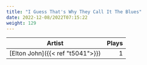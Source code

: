 ```yaml
---
title: "I Guess That's Why They Call It The Blues"
date: 2022-12-08/2022T07:15:22
weight: 129
---
```




 Artist | Plays 
----- | -----:
[Elton John]({{< ref "t5041">}}) | 1

